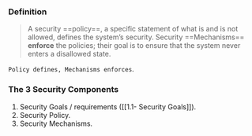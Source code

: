 
### Definition

> A security ==policy==, a specific statement of what is and is not allowed, defines the system’s security.
> Security ==Mechanisms== **enforce** the policies; their goal is to ensure that the system never enters a disallowed state.

`Policy defines, Mechanisms enforces`.

### The 3 Security Components
1. Security Goals / requirements ([[1.1- Security Goals]]).
2. Security Policy.
3. Security Mechanisms.